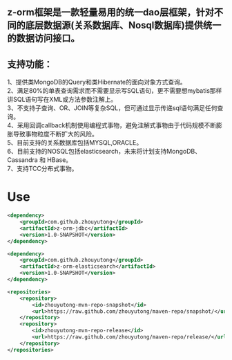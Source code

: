 ## z-orm框架是一款轻量易用的统一dao层框架，针对不同的底层数据源(关系数据库、Nosql数据库)提供统一的数据访问接口。<br>
## 支持功能：<br>
1、提供类MongoDB的Query和类Hibernate的面向对象方式查询。<br>
2、满足80%的单表查询需求而不需要显示写SQL语句，更不需要想mybatis那样讲SQL语句写在XML或方法参数注解上。<br>
3、不支持子查询、OR、JOIN等复杂SQL，但可通过显示传递sql语句满足任何查询。<br>
4、采用回调callback机制使用编程式事物，避免注解式事物由于代码规模不断膨胀导致事物粒度不断扩大的风险。<br>
5、目前支持的关系数据库包括MYSQL,ORACLE。<br>
6、目前支持的NOSQL包括elasticsearch，未来将计划支持MongoDB、Cassandra 和 HBase。<br>
7、支持TCC分布式事物。<br>

# Use
```xml
<dependency>
    <groupId>com.github.zhouyutong</groupId>
    <artifactId>z-orm-jdbc</artifactId>
    <version>1.0-SNAPSHOT</version>
</dependency>

<dependency>
    <groupId>com.github.zhouyutong</groupId>
    <artifactId>z-orm-elasticsearch</artifactId>
    <version>1.0-SNAPSHOT</version>
</dependency>

<repositories>
    <repository>
        <id>zhouyutong-mvn-repo-snapshot</id>
        <url>https://raw.github.com/zhouyutong/maven-repo/snapshot/</url>
    </repository>
    <repository>
        <id>zhouyutong-mvn-repo-release</id>
        <url>https://raw.github.com/zhouyutong/maven-repo/release/</url>
    </repository>
</repositories>
```
